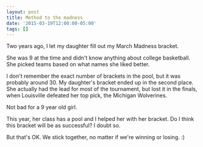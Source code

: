 ```yaml
---
layout: post
title: Method to the madness
date: '2015-03-19T12:00:00-05:00'
tags: []
---
```

Two years ago, I let my daughter fill out my March Madness bracket.

She was 9 at the time and didn't know anything about college basketball. She picked teams based on what names she liked better.

I don't remember the exact number of brackets in the pool, but it was probably around 30. My daughter's bracket ended up in the second place. She actually had the lead for most of the tournament, but lost it in the finals, when Louisville defeated her top pick, the Michigan Wolverines.

Not bad for a 9 year old girl.

This year, her class has a pool and I helped her with her bracket. Do I think this bracket will be as successful? I doubt so.

But that's OK. We stick together, no matter if we're winning or losing. :)
